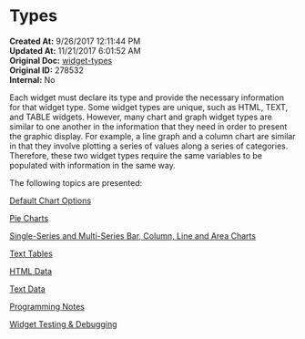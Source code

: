 # Types

<PageHeader />

**Created At:** 9/26/2017 12:11:44 PM  
**Updated At:** 11/21/2017 6:01:52 AM  
**Original Doc:** [widget-types](https://docs.zumasys.com/36577-mv-dashboard/widget-types)  
**Original ID:** 278532  
**Internal:** No  




Each widget must declare its type and provide the necessary information for that widget type. Some widget types are unique, such as HTML, TEXT, and TABLE widgets. However, many chart and graph widget types are similar to one another in the information that they need in order to present the graphic display. For example, a line graph and a column chart are similar in that they involve plotting a series of values along a series of categories. Therefore, these two widget types require the same variables to be populated with information in the same way.

The following topics are presented:

[Default Chart Options](./../default-chart-options)

[Pie Charts](./../pie-charts)

[Single-Series and Multi-Series Bar, Column, Line and Area Charts](./../single-series-&-multi-series-bar,-column,-line-&-area-charts)

[Text Tables](./../text-tables)

[HTML Data](./../html-data)

[Text Data](./../text-data)

[Programming Notes](./../programming-notes)

[Widget Testing & Debugging](./../widget-testing-&-debugging)
